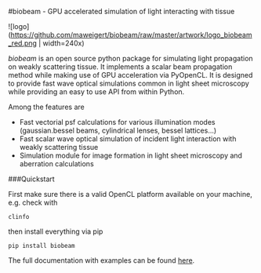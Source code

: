 #biobeam - GPU accelerated simulation of light interacting with tissue

![logo](https://github.com/maweigert/biobeam/raw/master/artwork/logo_biobeam_red.png | width=240x)


*biobeam* is an open source python package for simulating light propagation on weakly scattering tissue. It implements a scalar beam propagation method while making use of GPU acceleration via PyOpenCL. It is designed to provide fast wave optical simulations common in light sheet microscopy while providing an easy to use API from within Python.

Among the features are

* Fast vectorial psf calculations for various illumination modes (gaussian.bessel beams, cylindrical lenses, bessel lattices...) 
* Fast scalar wave optical simulation of incident light interaction with weakly scattering tissue 
* Simulation module for image formation in light sheet microscopy and aberration calculations

###Quickstart

First make sure there is a valid OpenCL platform available on your machine, e.g. check with 

	clinfo
	
then install everything via pip  

	pip install biobeam


The full documentation with examples can be found [here](https://maweigert.github.io/biobeam).
